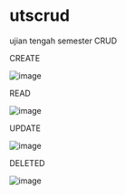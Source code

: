 # utscrud
ujian tengah semester CRUD

CREATE


![image](https://user-images.githubusercontent.com/100121459/158306107-c02bb095-d9bd-419f-971d-eb1a3c92bab4.png)


READ

![image](https://user-images.githubusercontent.com/100121459/158306046-e8848ea5-ed5c-48dd-94ed-f111b378bb75.png)


UPDATE

![image](https://user-images.githubusercontent.com/100121459/159413873-128a36fd-0707-4fa7-b25a-bf929d9a8623.png)


DELETED

![image](https://user-images.githubusercontent.com/100121459/159413950-83f5739f-a66b-44da-8465-ef94775d1183.png)
